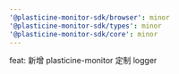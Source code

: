```yaml
---
'@plasticine-monitor-sdk/browser': minor
'@plasticine-monitor-sdk/types': minor
'@plasticine-monitor-sdk/core': minor
---
```


feat: 新增 plasticine-monitor 定制 logger
